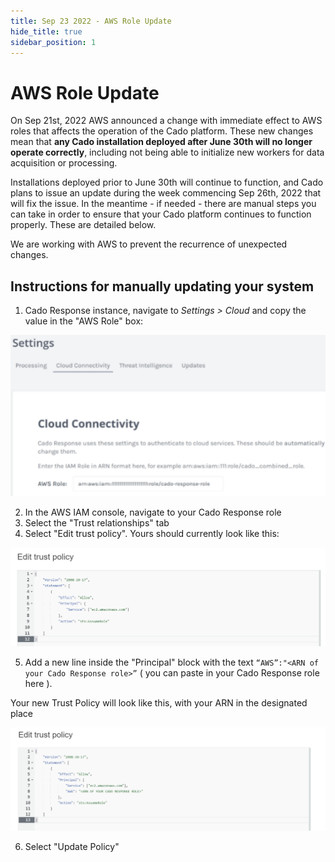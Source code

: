 ```yaml
---
title: Sep 23 2022 - AWS Role Update
hide_title: true
sidebar_position: 1
---
```


# AWS Role Update

On Sep 21st, 2022 AWS announced a change with immediate effect to AWS roles that affects the operation of the Cado platform. These new changes mean that **any Cado installation deployed after June 30th will no longer operate correctly**, including not being able to initialize new workers for data acquisition or processing.
 
Installations deployed prior to June 30th will continue to function, and Cado plans to issue an update during the week commencing Sep 26th, 2022 that will fix the issue. In the meantime - if needed - there are manual steps you can take in order to ensure that your Cado platform continues to function properly. These are detailed below.
 
We are working with AWS to prevent the recurrence of unexpected changes.

## Instructions for manually updating your system

1. Cado Response instance, navigate to *Settings > Cloud* and copy the value in the "AWS Role" box:

![AWS Role](/img/aws-role.png)

2.  In the AWS IAM console, navigate to your Cado Response role
3. Select the "Trust relationships" tab
4. Select "Edit trust policy". Yours should currently look like this:

![AWS Role](/img/trust-policy-before.png)

5. Add a new line inside the "Principal" block with the text `“AWS”:"<ARN of your Cado Response role>”` ( you can paste in your Cado Response role here ).

Your new Trust Policy will look like this, with your ARN in the designated place

![AWS Role](/img/trust-policy-after.png)

6. Select "Update Policy"